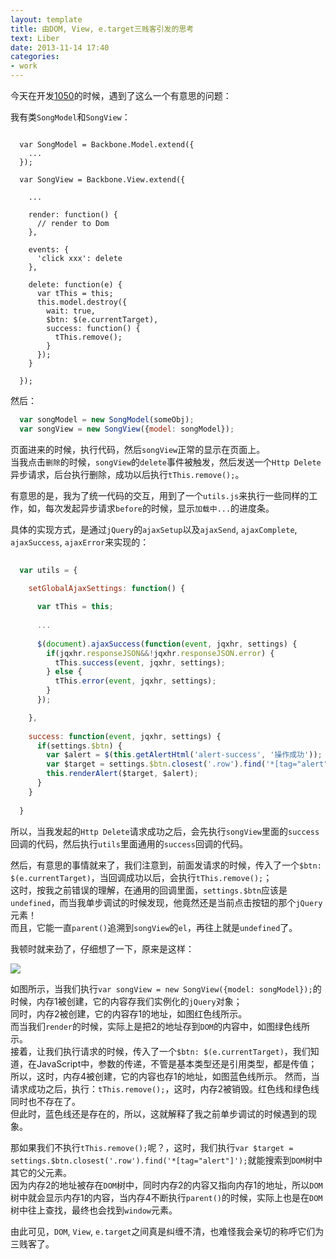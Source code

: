 ```yaml
---
layout: template
title: 由DOM, View, e.target三贱客引发的思考
text: Liber
date: 2013-11-14 17:40
categories:
- work
---
```


今天在开发[1050][0]的时候，遇到了这么一个有意思的问题：  

我有类`SongModel`和`SongView`：  

```javascirpt

  var SongModel = Backbone.Model.extend({
    ...
  });

  var SongView = Backbone.View.extend({
  
    ...
    
    render: function() {
      // render to Dom
    },
    
    events: {
      'click xxx': delete
    },
    
    delete: function(e) {
      var tThis = this;
      this.model.destroy({
        wait: true,
        $btn: $(e.currentTarget),
        success: function() {
          tThis.remove();
        }
      });
    }
  
  });
```

然后：  

```javascript
  var songModel = new SongModel(someObj);
  var songView = new SongView({model: songModel});
```

页面进来的时候，执行代码，然后`songView`正常的显示在页面上。  
当我点击`删除`的时候，`songView`的`delete`事件被触发，然后发送一个`Http Delete`异步请求，后台执行删除，成功以后执行`tThis.remove();`。  

有意思的是，我为了统一代码的交互，用到了一个`utils.js`来执行一些同样的工作，如，每次发起异步请求`before`的时候，显示`加载中...`的进度条。

具体的实现方式，是通过`jQuery`的`ajaxSetup`以及`ajaxSend`, `ajaxComplete`, `ajaxSuccess`, `ajaxError`来实现的：

```javascript
  
  var utils = {

    setGlobalAjaxSettings: function() {
    
      var tThis = this;
      
      ...
      
      $(document).ajaxSuccess(function(event, jqxhr, settings) {
        if(jqxhr.responseJSON&&!jqxhr.responseJSON.error) {
          tThis.success(event, jqxhr, settings);
        } else {
          tThis.error(event, jqxhr, settings);
        }
      });

    },
    
    success: function(event, jqxhr, settings) {
      if(settings.$btn) {
        var $alert = $(this.getAlertHtml('alert-success', '操作成功'));
        var $target = settings.$btn.closest('.row').find('*[tag="alert"]');
        this.renderAlert($target, $alert);
      }
    }
  
  }
```

所以，当我发起的`Http Delete`请求成功之后，会先执行`songView`里面的`success`回调的代码，然后执行`utils`里面通用的`success`回调的代码。

然后，有意思的事情就来了，我们注意到，前面发请求的时候，传入了一个`$btn: $(e.currentTarget)`，当回调成功以后，会执行`tThis.remove();`；  
这时，按我之前错误的理解，在通用的回调里面，`settings.$btn`应该是`undefined`，而当我单步调试的时候发现，他竟然还是当前点击按钮的那个`jQuery`元素！  
而且，它能一直`parent()`追溯到`songView`的`el`，再往上就是`undefined`了。  

我顿时就来劲了，仔细想了一下，原来是这样：

<img src="/images/2013-11-14-1.png" />  

如图所示，当我们执行`var songView = new SongView({model: songModel});`的时候，内存1被创建，它的内容存我们实例化的`jQuery`对象；  
同时，内存2被创建，它的内容存1的地址，如图红色线所示。  
而当我们`render`的时候，实际上是把2的地址存到`DOM`的内容中，如图绿色线所示。  
接着，让我们执行请求的时候，传入了一个`$btn: $(e.currentTarget)`，我们知道，在JavaScript中，参数的传递，不管是基本类型还是引用类型，都是传值；  
所以，这时，内存4被创建，它的内容也存1的地址，如图蓝色线所示。
然而，当请求成功之后，执行：`tThis.remove();`，这时，内存2被销毁。红色线和绿色线同时也不存在了。  
但此时，蓝色线还是存在的，所以，这就解释了我之前单步调试的时候遇到的现象。  

那如果我们不执行`tThis.remove();`呢？，这时，我们执行`var $target = settings.$btn.closest('.row').find('*[tag="alert"]');`就能搜索到`DOM`树中其它的父元素。  
因为内存2的地址被存在`DOM`树中，同时内存2的内容又指向内存1的地址，所以`DOM`树中就会显示内存1的内容，当内存4不断执行`parent()`的时候，实际上也是在`DOM`树中往上查找，最终也会找到`window`元素。

由此可见，`DOM`, `View`, `e.target`之间真是纠缠不清，也难怪我会亲切的称呼它们为三贱客了。

[0]: http://1050.14201420.com
